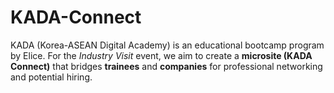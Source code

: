 # KADA-Connect
KADA (Korea-ASEAN Digital Academy) is an educational bootcamp program by Elice.  For the *Industry Visit* event, we aim to create a **microsite (KADA Connect)** that bridges **trainees** and **companies** for professional networking and potential hiring.
